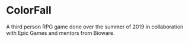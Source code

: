 # ColorFall
A third person RPG game done over the summer of 2019 in collaboration with Epic Games and mentors from Bioware.
